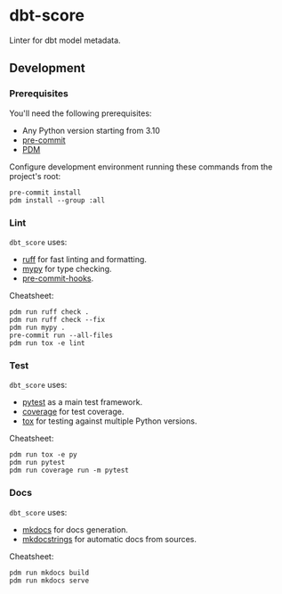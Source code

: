 # dbt-score

Linter for dbt model metadata.

## Development

### Prerequisites

You'll need the following prerequisites:

* Any Python version starting from 3.10
* [pre-commit](https://pre-commit.com/)
* [PDM](https://pdm-project.org/2.12/)

Configure development environment running these commands from the project's root:

```shell
pre-commit install
pdm install --group :all
```

### Lint

`dbt_score` uses:
* [ruff](https://docs.astral.sh/ruff/) for fast linting and formatting.
* [mypy](https://mypy.readthedocs.io/en/stable/) for type checking.
* [pre-commit-hooks](https://github.com/pre-commit/pre-commit-hooks).

Cheatsheet:

```shell
pdm run ruff check .
pdm run ruff check --fix
pdm run mypy .
pre-commit run --all-files
pdm run tox -e lint
```

### Test

`dbt_score` uses:
* [pytest](https://docs.pytest.org/) as a main test framework.
* [coverage](https://coverage.readthedocs.io/en/latest/index.html) for test coverage.
* [tox](https://tox.wiki/en/latest/) for testing against multiple Python versions.

Cheatsheet:

```shell
pdm run tox -e py
pdm run pytest
pdm run coverage run -m pytest
```

### Docs

`dbt_score` uses:
* [mkdocs](https://www.mkdocs.org/) for docs generation.
* [mkdocstrings](https://mkdocstrings.github.io/) for automatic docs from sources.

Cheatsheet:

```shell
pdm run mkdocs build
pdm run mkdocs serve
```

